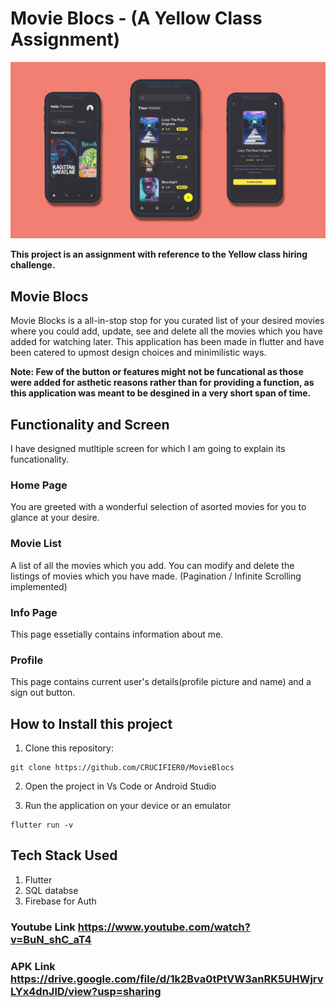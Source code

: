 # Movie Blocs - (A Yellow Class Assignment)


![alt text](https://raw.githubusercontent.com/CRUCIFIER0/MovieBlocs/master/images/yellow_mockup_final.png?token=AIGIS3RQHJSI7US7EN3AO7DBEZ5EA)

**This project is an assignment with reference to the Yellow class hiring challenge.**

## Movie Blocs
Movie Blocks is a all-in-stop stop for you curated list of your desired movies where you could add, update, see and delete all the movies which you have added for watching later.
This application has been made in flutter and have been catered to upmost design choices and minimilistic ways.

**Note: Few of the button or features might not be funcational as those were added for asthetic reasons rather than for providing a function, as this application was meant to be desgined in a very short span of time.** 

## Functionality and Screen

I have designed mutltiple screen for which I am going to explain its funcationality.

### Home Page

You are greeted with a wonderful selection of asorted movies for you to glance at your desire.

### Movie List 

A list of all the movies which you add. You can modify and delete the listings of movies which you have made. (Pagination / Infinite Scrolling implemented)

### Info Page

This page essetially contains information about me.

### Profile

This page contains current user's details(profile picture and name) and a sign out button.

## How to Install this project

1) Clone this repository:

```
git clone https://github.com/CRUCIFIER0/MovieBlocs
```

2. Open the project in Vs Code or Android Studio

3. Run the application on your device or an emulator


```
flutter run -v
```


## Tech Stack Used

1) Flutter   
2) SQL databse    
3) Firebase for Auth


### Youtube Link https://www.youtube.com/watch?v=BuN_shC_aT4
### APK Link https://drive.google.com/file/d/1k2Bva0tPtVW3anRK5UHWjrvLYx4dnJlD/view?usp=sharing
